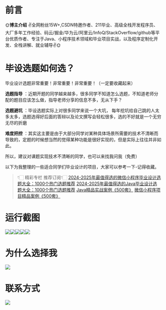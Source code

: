 # 前言

🌞**博主介绍**
✌全网粉丝15W+,CSDN特邀作者、211毕业、高级全栈开发程序员、大厂多年工作经验、码云/掘金/华为云/阿里云/InfoQ/StackOverflow/github等平台优质作者、专注于Java、小程序技术领域和毕业项目实战，以及程序定制化开发、全栈讲解、就业辅导✌🌞

# 毕设选题如何选？

毕业设计选题非常重要！非常重要！非常重要！（一定要收藏起来）

**选题指导** ：近期开题的同学越来越多，很多同学不知道怎么选题，不知道老师分配的题目应该怎么做，指导老师分享的信息不多，无从下手？

**选题避坑** ：毕设选题实际上对很多同学来说一个大坑，
每年挖坑给自己跳的人太多太多，选题选得好后面的答辩以及论文撰写会轻松很多，选的不好就是一个无穷无尽的折磨

**难度把控** ：其实这主要是由于大部分同学对某种具体场景所需要的技术不清晰而导致的，定题的时候想当然的觉得某种功能是很好实现的，但是实际上往往并非如此。

所以，建议对课题实现技术不清晰的同学，也可以来找我问我（免费）

以下为我整理的一些适合同学们毕业设计的项目，大家可以参考一下-记得收藏。

> 👇🏻 精彩专栏 推荐订阅👇🏻
> [2024-2025年最值得选的微信小程序毕业设计选题大全：1000个热门选题推荐](https://www.yuque.com/cxycsx/bve3ul)
> [2024-2025年最值得选的Java毕业设计选题大全：1000个热门选题推荐](https://www.yuque.com/cxycsx/bve3ul)
> [Java精品实战案例《500套》](https://www.yuque.com/cxycsx/bve3ul)
> [微信小程序项目精品案例《500套》](https://www.yuque.com/cxycsx/bve3ul)

# 运行截图

![](http://www.bysj52.com/uploadfile/ueditor/image/202306/%E6%AF%95%E8%AE%BEspringboot214%E5%9F%BA%E4%BA%8Espringboot%E7%9A%84%E5%A4%9A%E5%AA%92%E4%BD%93%E7%B4%A0%E6%9D%90%E5%BA%93%E7%9A%84%E5%BC%80%E5%8F%91%E4%B8%8E%E5%BA%94%E7%94%A8%E6%AF%95%E4%B8%9A%E8%AE%BE%E8%AE%A1/1.png)![](http://www.bysj52.com/uploadfile/ueditor/image/202306/%E6%AF%95%E8%AE%BEspringboot214%E5%9F%BA%E4%BA%8Espringboot%E7%9A%84%E5%A4%9A%E5%AA%92%E4%BD%93%E7%B4%A0%E6%9D%90%E5%BA%93%E7%9A%84%E5%BC%80%E5%8F%91%E4%B8%8E%E5%BA%94%E7%94%A8%E6%AF%95%E4%B8%9A%E8%AE%BE%E8%AE%A1/2.png)![](http://www.bysj52.com/uploadfile/ueditor/image/202306/%E6%AF%95%E8%AE%BEspringboot214%E5%9F%BA%E4%BA%8Espringboot%E7%9A%84%E5%A4%9A%E5%AA%92%E4%BD%93%E7%B4%A0%E6%9D%90%E5%BA%93%E7%9A%84%E5%BC%80%E5%8F%91%E4%B8%8E%E5%BA%94%E7%94%A8%E6%AF%95%E4%B8%9A%E8%AE%BE%E8%AE%A1/4.png)![](http://www.bysj52.com/uploadfile/ueditor/image/202306/%E6%AF%95%E8%AE%BEspringboot214%E5%9F%BA%E4%BA%8Espringboot%E7%9A%84%E5%A4%9A%E5%AA%92%E4%BD%93%E7%B4%A0%E6%9D%90%E5%BA%93%E7%9A%84%E5%BC%80%E5%8F%91%E4%B8%8E%E5%BA%94%E7%94%A8%E6%AF%95%E4%B8%9A%E8%AE%BE%E8%AE%A1/5.png)![](http://www.bysj52.com/uploadfile/ueditor/image/202306/%E6%AF%95%E8%AE%BEspringboot214%E5%9F%BA%E4%BA%8Espringboot%E7%9A%84%E5%A4%9A%E5%AA%92%E4%BD%93%E7%B4%A0%E6%9D%90%E5%BA%93%E7%9A%84%E5%BC%80%E5%8F%91%E4%B8%8E%E5%BA%94%E7%94%A8%E6%AF%95%E4%B8%9A%E8%AE%BE%E8%AE%A1/3.png)

# 为什么选择我

![](http://upload.cxycsx.vip/%E6%9C%AA%E5%91%BD%E5%90%8D__2024-09-06+10_52_44.jpg)

# 联系方式

![](http://upload.cxycsx.vip/%E5%BE%AE%E4%BF%A1%E5%9B%BE%E7%89%87_20240828141834.jpg)

